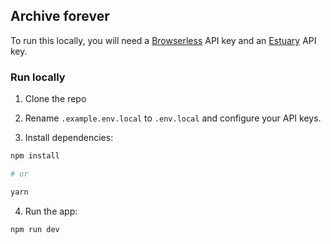 ## Archive forever

To run this locally, you will need a [Browserless](https://www.browserless.io/) API key and an [Estuary](https://estuary.tech/) API key.

### Run locally

1. Clone the repo

2. Rename `.example.env.local` to `.env.local` and configure your API keys.

3. Install dependencies:

```sh
npm install

# or

yarn
```

4. Run the app:

```sh
npm run dev
```

